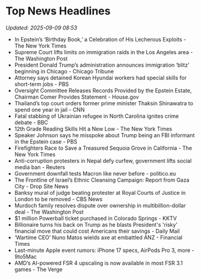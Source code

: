 # Top News Headlines

_Updated: 2025-09-09 08:53_

- In Epstein’s ‘Birthday Book,’ a Celebration of His Lecherous Exploits - The New York Times
- Supreme Court lifts limits on immigration raids in the Los Angeles area - The Washington Post
- President Donald Trump’s administration announces immigration ‘blitz’ beginning in Chicago - Chicago Tribune
- Attorney says detained Korean Hyundai workers had special skills for short-term jobs - PBS
- Oversight Committee Releases Records Provided by the Epstein Estate, Chairman Comer Provides Statement - House.gov
- Thailand’s top court orders former prime minister Thaksin Shinawatra to spend one year in jail - CNN
- Fatal stabbing of Ukrainian refugee in North Carolina ignites crime debate - BBC
- 12th Grade Reading Skills Hit a New Low - The New York Times
- Speaker Johnson says he misspoke about Trump being an FBI informant in the Epstein case - PBS
- Firefighters Race to Save a Treasured Sequoia Grove in California - The New York Times
- Anti-corruption protesters in Nepal defy curfew, government lifts social media ban - Reuters
- Government downfall tests Macron like never before - politico.eu
- The Frontline of Israel’s Ethnic Cleansing Campaign: Report from Gaza City - Drop Site News
- Banksy mural of judge beating protester at Royal Courts of Justice in London to be removed - CBS News
- Murdoch family resolves dispute over ownership in multibillion-dollar deal - The Washington Post
- $1 million Powerball ticket purchased in Colorado Springs - KKTV
- Billionaire turns his back on Trump as he blasts President's 'risky' financial move that could cost Americans their savings - Daily Mail
- ‘Wartime CEO’ Nuno Matos wields axe at embattled ANZ - Financial Times
- Last-minute Apple event rumors: iPhone 17 specs, AirPods Pro 3, more - 9to5Mac
- AMD’s AI-powered FSR 4 upscaling is now available in most FSR 3.1 games - The Verge
